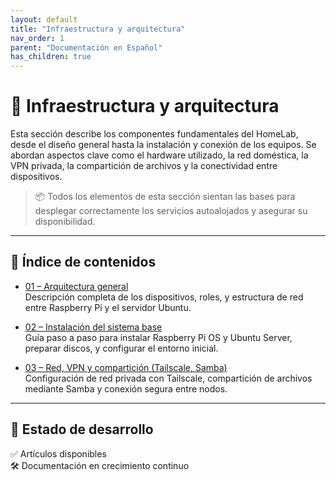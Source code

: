 ```yaml
---
layout: default
title: "Infraestructura y arquitectura"
nav_order: 1
parent: "Documentación en Español"
has_children: true
---
```


# 🧱 Infraestructura y arquitectura

Esta sección describe los componentes fundamentales del HomeLab, desde el diseño general hasta la instalación y conexión de los equipos. Se abordan aspectos clave como el hardware utilizado, la red doméstica, la VPN privada, la compartición de archivos y la conectividad entre dispositivos.

> 📦 Todos los elementos de esta sección sientan las bases para desplegar correctamente los servicios autoalojados y asegurar su disponibilidad.

---

## 📑 Índice de contenidos

- [01 – Arquitectura general](01-arquitectura-general.md)  
  Descripción completa de los dispositivos, roles, y estructura de red entre Raspberry Pi y el servidor Ubuntu.

- [02 – Instalación del sistema base](/es/infraestructura/02-instalacion-y-sistema/)  
  Guía paso a paso para instalar Raspberry Pi OS y Ubuntu Server, preparar discos, y configurar el entorno inicial.

- [03 – Red, VPN y compartición (Tailscale, Samba)](03-red-conectividad.md)  
  Configuración de red privada con Tailscale, compartición de archivos mediante Samba y conexión segura entre nodos.

---

## 🔧 Estado de desarrollo

✅ Artículos disponibles  
🛠️ Documentación en crecimiento continuo  
